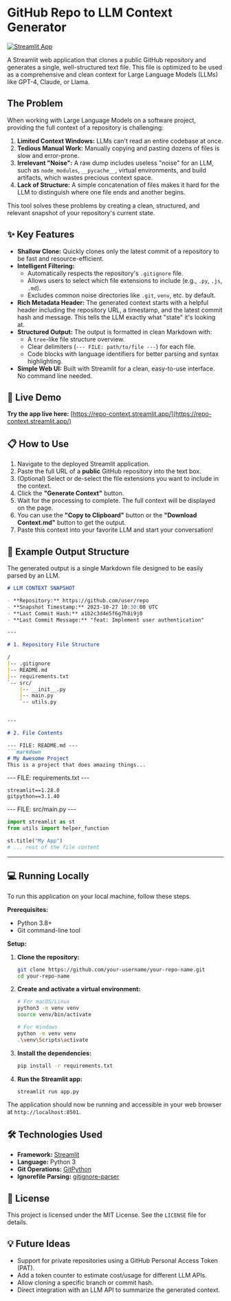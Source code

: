 # GitHub Repo to LLM Context Generator

[![Streamlit App](https://static.streamlit.io/badges/streamlit_badge_black_white.svg)](https://your-streamlit-app-url.streamlit.app/) <!--- TODO: Replace with your deployed app URL -->

A Streamlit web application that clones a public GitHub repository and generates a single, well-structured text file. This file is optimized to be used as a comprehensive and clean context for Large Language Models (LLMs) like GPT-4, Claude, or Llama.

## The Problem

When working with Large Language Models on a software project, providing the full context of a repository is challenging:

1.  **Limited Context Windows:** LLMs can't read an entire codebase at once.
2.  **Tedious Manual Work:** Manually copying and pasting dozens of files is slow and error-prone.
3.  **Irrelevant "Noise":** A raw dump includes useless "noise" for an LLM, such as `node_modules`, `__pycache__`, virtual environments, and build artifacts, which wastes precious context space.
4.  **Lack of Structure:** A simple concatenation of files makes it hard for the LLM to distinguish where one file ends and another begins.

This tool solves these problems by creating a clean, structured, and relevant snapshot of your repository's current state.


## ✨ Key Features

*   **Shallow Clone:** Quickly clones only the latest commit of a repository to be fast and resource-efficient.
*   **Intelligent Filtering:**
    *   Automatically respects the repository's `.gitignore` file.
    *   Allows users to select which file extensions to include (e.g., `.py`, `.js`, `.md`).
    *   Excludes common noise directories like `.git`, `venv`, etc. by default.
*   **Rich Metadata Header:** The generated context starts with a helpful header including the repository URL, a timestamp, and the latest commit hash and message. This tells the LLM exactly what "state" it's looking at.
*   **Structured Output:** The output is formatted in clean Markdown with:
    *   A `tree`-like file structure overview.
    *   Clear delimiters (`--- FILE: path/to/file ---`) for each file.
    *   Code blocks with language identifiers for better parsing and syntax highlighting.
*   **Simple Web UI:** Built with Streamlit for a clean, easy-to-use interface. No command line needed.

## 🚀 Live Demo

**Try the app live here:** [https://repo-context.streamlit.app/](https://repo-context.streamlit.app/)

## 📋 How to Use

1.  Navigate to the deployed Streamlit application.
2.  Paste the full URL of a **public** GitHub repository into the text box.
3.  (Optional) Select or de-select the file extensions you want to include in the context.
4.  Click the **"Generate Context"** button.
5.  Wait for the processing to complete. The full context will be displayed on the page.
6.  You can use the **"Copy to Clipboard"** button or the **"Download Context.md"** button to get the output.
7.  Paste this context into your favorite LLM and start your conversation!

## 📝 Example Output Structure

The generated output is a single Markdown file designed to be easily parsed by an LLM.

```markdown
# LLM CONTEXT SNAPSHOT

- **Repository:** https://github.com/user/repo
- **Snapshot Timestamp:** 2023-10-27 10:30:00 UTC
- **Last Commit Hash:** a1b2c3d4e5f6g7h8i9j0
- **Last Commit Message:** "feat: Implement user authentication"

---

# 1. Repository File Structure

/
|-- .gitignore
|-- README.md
|-- requirements.txt
`-- src/
    |-- __init__.py
    |-- main.py
    `-- utils.py


---

# 2. File Contents

--- FILE: README.md ---
```markdown
# My Awesome Project
This is a project that does amazing things...
```

--- FILE: requirements.txt ---
```
streamlit==1.28.0
gitpython==3.1.40
```

--- FILE: src/main.py ---
```python
import streamlit as st
from utils import helper_function

st.title("My App")
# ... rest of the file content
```
---

## 💻 Running Locally

To run this application on your local machine, follow these steps.

**Prerequisites:**
*   Python 3.8+
*   Git command-line tool

**Setup:**

1.  **Clone the repository:**
    ```bash
    git clone https://github.com/your-username/your-repo-name.git
    cd your-repo-name
    ```

2.  **Create and activate a virtual environment:**
    ```bash
    # For macOS/Linux
    python3 -m venv venv
    source venv/bin/activate

    # For Windows
    python -m venv venv
    .\venv\Scripts\activate
    ```

3.  **Install the dependencies:**
    ```bash
    pip install -r requirements.txt
    ```

4.  **Run the Streamlit app:**
    ```bash
    streamlit run app.py
    ```

The application should now be running and accessible in your web browser at `http://localhost:8501`.

## 🛠️ Technologies Used

*   **Framework:** [Streamlit](https://streamlit.io/)
*   **Language:** Python 3
*   **Git Operations:** [GitPython](https://gitpython.readthedocs.io/en/stable/)
*   **Ignorefile Parsing:** [gitignore-parser](https://pypi.org/project/gitignore-parser/)

## 📄 License

This project is licensed under the MIT License. See the `LICENSE` file for details.

## 💡 Future Ideas

*   Support for private repositories using a GitHub Personal Access Token (PAT).
*   Add a token counter to estimate cost/usage for different LLM APIs.
*   Allow cloning a specific branch or commit hash.
*   Direct integration with an LLM API to summarize the generated context.